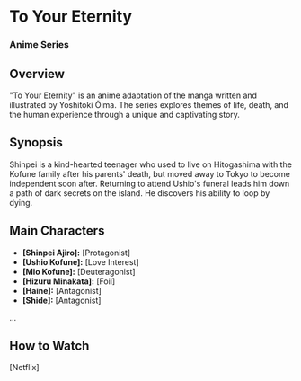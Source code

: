 # To Your Eternity
### Anime Series

## Overview

"To Your Eternity" is an anime adaptation of the manga written and illustrated by Yoshitoki Ōima. The series explores themes of life, death, and the human experience through a unique and captivating story.

## Synopsis

Shinpei is a kind-hearted teenager who used to live on Hitogashima with the Kofune family after his parents' death, but moved away to Tokyo to become independent soon after. Returning to attend Ushio's funeral leads him down a path of dark secrets on the island. He discovers his ability to loop by dying.

## Main Characters

- **[Shinpei Ajiro]:** [Protagonist]
- **[Ushio Kofune]:** [Love Interest]
- **[Mio Kofune]:** [Deuteragonist]
- **[Hizuru Minakata]:** [Foil]
- **[Haine]:** [Antagonist]
- **[Shide]:** [Antagonist]

...

## How to Watch

[Netflix]
